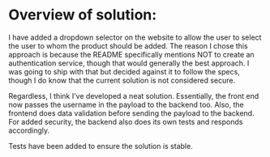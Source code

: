 # Overview of solution:
I have added a dropdown selector on the website to allow the user to select the user to whom the product should be added. The reason I chose this approach is because the README specifically mentions NOT to create an authentication service, though that would generally the best approach. I was going to ship with that but decided against it to follow the specs, though I do know that the current solution is not considered secure.

Regardless, I think I've developed a neat solution. Essentially, the front end now passes the username in the payload to the backend too. Also, the frontend does data validation before sending the payload to the backend. For added security, the backend also does its own tests and responds accordingly.

Tests have been added to ensure the solution is stable.